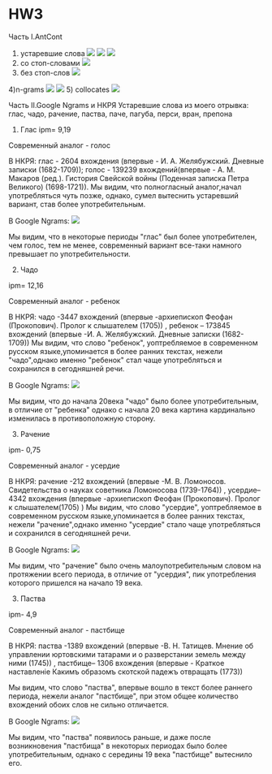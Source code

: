 # HW3
Часть I.AntCont
1) устаревшие слова
![](Снимок.PNG)
![](Снимок1.PNG)
![](Снимок2.PNG)
2) со стоп-словами
![](words.PNG)
3) без стоп-слов
![](words2.PNG)

4)n-grams
![](123.PNG)
![](11.PNG)
5) collocates
![](22.PNG)

Часть II.Google Ngrams и НКРЯ
Устаревшие слова из моего отрывка: глас, чадо, рачение, паства, паче, пагуба, перси, вран, препона
1) Глас 
ipm= 9,19

Современный аналог - голос

В НКРЯ: глас - 2604 вхождения (впервые - И. А. Желябужский. Дневные записки (1682-1709)); голос - 139239 вхождений(впервые - А. М. Макаров (ред.). Гистория Свейской войны (Поденная записка Петра Великого) (1698-1721)). 
Мы видим, что полногласный аналог,начал употребляться чуть позже, однако, сумел вытеснить устаревший вариант, став более употребительным.

В Google Ngrams:
![](глас.PNG)

Мы видим, что в некоторые периоды "глас" был более употребителен, чем голос, тем не менее, современный вариант все-таки намного превышает по употребительности.

2) Чадо

ipm= 12,16

Современный аналог - ребенок

В НКРЯ: чадо -3447 вхождений (впервые -архиепископ Феофан (Прокопович). Пролог к слышателем (1705))   , ребенок – 173845 вхождений (впервые -И. А. Желябужский. Дневные записки (1682-1709))
Мы видим, что слово "ребенок", уоптребляемое в современном русском языке,упоминается в более ранних текстах, нежели "чадо",однако именно "ребенок" стал чаще употребляться и сохранился в сегодняшней речи.

В Google Ngrams:
![](чадо.PNG)

Мы видим, что до начала 20века "чадо" было более употребительным, в отличие от "ребенка" однако с начала 20 века картина кардинально изменилась в противоположную сторону.

3) Рачение

 ipm- 0,75

Современный аналог - усердие

В НКРЯ: рачение -212 вхождений (впервые -М. В. Ломоносов. Свидетельства о науках советника Ломоносова (1739-1764))   , усердие– 4342 вхождения (впервые -архиепископ Феофан (Прокопович). Пролог к слышателем(1705) )
Мы видим, что слово "усердие", уоптребляемое в современном русском языке,упоминается в более ранних текстах, нежели "рачение",однако именно "усердие" стало чаще употребляться и сохранился в сегодняшней речи.

В Google Ngrams:
![](рачение.PNG)

Мы видим, что "рачение" было очень малоупотребительным словом на протяжении всего периода, в отличие от "усердия", пик употребления которого пришелся на начало 19 века.

3) Паства

 ipm- 4,9

Современный аналог - пастбище

В НКРЯ: паства -1389 вхождений (впервые -В. Н. Татищев. Мнение об управлении юртовскими татарами и о разверстании земель между ними (1745)) , пастбище– 1306 вхождения (впервые - Краткое наставленіе Какимъ образомъ скотской падежъ отвращать (1773))

Мы видим, что слово "паства", впервые вошло в текст более раннего периода, нежели аналог "пастбище", при этом общее количество вхождений обоих слов не сильно отличается.


В Google Ngrams:
![](паства.PNG)

Мы видим, что "паства" появилось раньше, и даже после возникновения "пастбища" в некоторых периодах было более употребительным, однако с середины 19 века "пастбище" вытеснило его.




